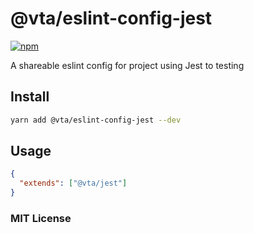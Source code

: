 # @vta/eslint-config-jest

[![npm](https://img.shields.io/npm/v/@vta/eslint-config-jest)](https://www.npmjs.com/package/@vta/eslint-config-jest)

A shareable eslint config for project using Jest to testing

## Install

```bash
yarn add @vta/eslint-config-jest --dev
```

## Usage

```json
{
  "extends": ["@vta/jest"]
}
```

### MIT License
